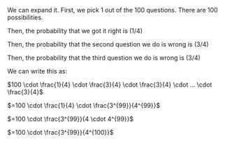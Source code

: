 We can expand it. First, we pick 1 out of the 100 questions. There are 100 possibilities.

Then, the probability that we got it right is $(1/4)$

Then, the probability that the second question we do is wrong is $(3/4)$

Then, the probability that the third question we do is wrong is $(3/4)$

We can write this as:

$100 \cdot \frac{1}{4} \cdot \frac{3}{4} \cdot \frac{3}{4} \cdot ... \cdot \frac{3}{4}$

$=100 \cdot \frac{1}{4} \cdot \frac{3^{99}}{4^{99}}$

$=100 \cdot \frac{3^{99}}{4 \cdot 4^{99}}$

$=100 \cdot \frac{3^{99}}{4^{100}}$
